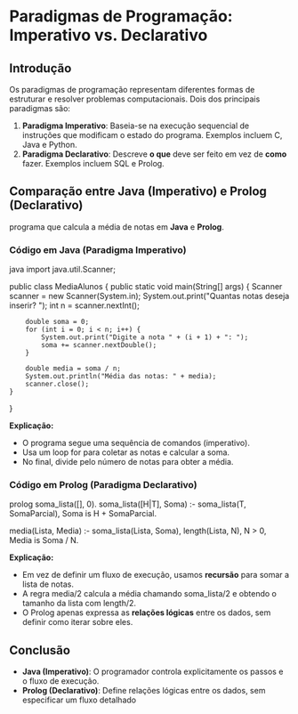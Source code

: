 # Paradigmas de Programação: Imperativo vs. Declarativo

## Introdução
Os paradigmas de programação representam diferentes formas de estruturar e resolver problemas computacionais. Dois dos principais paradigmas são:

1. **Paradigma Imperativo**: Baseia-se na execução sequencial de instruções que modificam o estado do programa. Exemplos incluem C, Java e Python.
2. **Paradigma Declarativo**: Descreve **o que** deve ser feito em vez de **como** fazer. Exemplos incluem SQL e Prolog.

## Comparação entre Java (Imperativo) e Prolog (Declarativo)
programa que calcula a média de notas em **Java** e **Prolog**.

### Código em Java (Paradigma Imperativo)
java
import java.util.Scanner;

public class MediaAlunos {
    public static void main(String[] args) {
        Scanner scanner = new Scanner(System.in);
        System.out.print("Quantas notas deseja inserir? ");
        int n = scanner.nextInt();
        
        double soma = 0;
        for (int i = 0; i < n; i++) {
            System.out.print("Digite a nota " + (i + 1) + ": ");
            soma += scanner.nextDouble();
        }
        
        double media = soma / n;
        System.out.println("Média das notas: " + media);
        scanner.close();
    }
}

**Explicação:**
- O programa segue uma sequência de comandos (imperativo).
- Usa um loop for para coletar as notas e calcular a soma.
- No final, divide pelo número de notas para obter a média.

### Código em Prolog (Paradigma Declarativo)
prolog
soma_lista([], 0).
soma_lista([H|T], Soma) :- soma_lista(T, SomaParcial), Soma is H + SomaParcial.

media(Lista, Media) :- 
    soma_lista(Lista, Soma),
    length(Lista, N),
    N > 0,
    Media is Soma / N.

**Explicação:**
- Em vez de definir um fluxo de execução, usamos **recursão** para somar a lista de notas.
- A regra media/2 calcula a média chamando soma_lista/2 e obtendo o tamanho da lista com length/2.
- O Prolog apenas expressa as **relações lógicas** entre os dados, sem definir como iterar sobre eles.

## Conclusão
- **Java (Imperativo)**: O programador controla explicitamente os passos e o fluxo de execução.
- **Prolog (Declarativo)**: Define relações lógicas entre os dados, sem especificar um fluxo detalhado